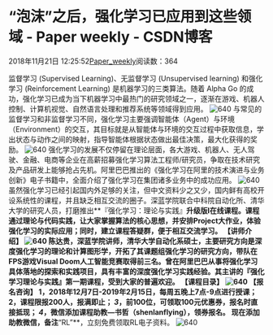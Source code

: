 
# “泡沫”之后，强化学习已应用到这些领域 - Paper weekly - CSDN博客


2018年11月21日 12:25:52[Paper_weekly](https://me.csdn.net/c9Yv2cf9I06K2A9E)阅读数：364


监督学习 (Supervised Learning)、无监督学习 (Unsupervised learning) 和强化学习 (Reinforcement Learning) 是机器学习的三类算法。随着 Alpha Go 的成功，强化学习已成为当下机器学习中最热门的研究领域之一，逐渐在游戏、机器人控制、计算机视觉、自然语言处理和推荐系统等领域得到应用。
![640](https://ss.csdn.net/p?https://mmbiz.qpic.cn/mmbiz_jpg/Nabxc8rdYrgcORexWWjXzVgbwuuX4HaKoNXI74dRYrBSasicc6iatck9KkDyVMVrarmHMswAnF2sDwJVPYPdnzVw/640)
与常见的监督学习和非监督学习不同，强化学习主要强调智能体（Agent）与环境（Environment）的交互，其目标就是从智能体与环境的交互过程中获取信息，学出状态与动作之间的映射，指导智能体根据状态做出最佳决策，最大化获得的奖励。
![640](https://ss.csdn.net/p?https://mmbiz.qpic.cn/mmbiz_png/Nabxc8rdYrhvVRWwGrD3nkS6Pu5XQsaEDd38wB1DQ49JWYTbNmgnXoa0Wadq5UGeefOeRAmsGoiczTiaoX9vXOoA/640)
强化学习的发展不仅停留在理论层面，各大游戏、机器人、无人驾驶、金融、电商等企业在高薪招募强化学习算法工程师/研究员，争取在技术研究及产品研发上能够抢占先机。阿里巴巴推出的《强化学习在阿里的技术演进与业务创新》电子书籍中，全面介绍了强化学习在集团诸多业务中的成功应用。
![640](https://ss.csdn.net/p?https://mmbiz.qpic.cn/mmbiz_png/Nabxc8rdYrhvVRWwGrD3nkS6Pu5XQsaEAEt2ZEnw8C6HtFOmdn2fDdKH9qWbGNQI0ahar4uwqerES2l9oYgQEA/640)
虽然强化学习已经引起国内外足够的关注，但中文资料少之又少，国内鲜有高校开设系统性的课程，并且缺乏相互交流的圈子。深蓝学院联合中科院自动化所、清华大学的研究人员，打磨推出**『强化学习：理论与实践』**升级版I在线课程。课程通过理论与代码实践，让大家掌握算法的核心思想，并安排Project大作业，体验强化学习的实际应用；同时，建立课程答疑群，便于相互交流学习。
**【讲师介绍】**
![640](https://ss.csdn.net/p?https://mmbiz.qpic.cn/mmbiz_jpg/Nabxc8rdYrhvVRWwGrD3nkS6Pu5XQsaE2zAiaFazDSCzvlzWslITzTGXcqibZoeicNF1AqyicmOADcqVcETPRiaWnZA/640)
**陈达贵**，深蓝学院讲师，清华大学自动化系硕士，主要研究方向是深度强化学习的理论和计算图形学，开拓了其课题组强化学习的研究方向，带队在FPS游戏Visual Doom人工智能竞赛取得前三名。曾在阿里巴巴从事将强化学习具体落地的探索和实践项目，具有丰富的深度强化学习实践经验。其主讲的『强化学习理论与实践』第一期课程，受到大家的普遍欢迎。
**【课程目录】**
![640](https://ss.csdn.net/p?https://mmbiz.qpic.cn/mmbiz_jpg/Nabxc8rdYrhvVRWwGrD3nkS6Pu5XQsaEUdp6XNRadvvvzficvugeZaMOCzosCda2RxF6DCicMGOtrcBSiaKjJFeTA/640)
**【报名咨询】**
**1**，2018年12月7日-2019年2月15日，每周五晚上7点-9点进行授课；
**2**，课程限报200人，报满即止；
*3*，**前100位，可领取100元优惠券，报名时直接抵现**；
*4*，微信添加课程助教—书哲（**shenlanflying**），领券报名。
现在添加助教微信，备注**“RL”**，立刻免费领取RL电子资料。
![640](https://ss.csdn.net/p?https://mmbiz.qpic.cn/mmbiz_jpg/Nabxc8rdYriaeicOQu2o0zCFE6APP1l9UOk7BzZpMjQ804pJhRfqXgZR9ibkSmoj9By0FcnnOKjPddtsqQ9NhohTA/640)


